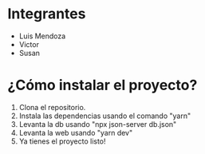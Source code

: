 # Integrantes
* Luis Mendoza
* Victor
* Susan

# ¿Cómo instalar el proyecto?
1. Clona el repositorio.
2. Instala las dependencias usando el comando "yarn"
3. Levanta la db usando "npx json-server db.json"
4. Levanta la web usando "yarn dev"
5. Ya tienes el proyecto listo!
